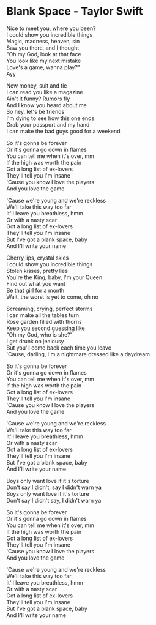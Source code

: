 # Blank Space - Taylor Swift

Nice to meet you, where you been?\
I could show you incredible things\
Magic, madness, heaven, sin\
Saw you there, and I thought\
"Oh my God, look at that face\
You look like my next mistake\
Love's a game, wanna play?"\
Ayy

New money, suit and tie\
I can read you like a magazine\
Ain't it funny? Rumors fly\
And I know you heard about me\
So hey, let's be friends\
I'm dying to see how this one ends\
Grab your passport and my hand\
I can make the bad guys good for a weekend

So it's gonna be forever\
Or it's gonna go down in flames\
You can tell me when it's over, mm\
If the high was worth the pain\
Got a long list of ex-lovers\
They'll tell you I'm insane\
'Cause you know I love the players\
And you love the game

'Cause we're young and we're reckless\
We'll take this way too far\
It'll leave you breathless, hmm\
Or with a nasty scar\
Got a long list of ex-lovers\
They'll tell you I'm insane\
But I've got a blank space, baby\
And I'll write your name

Cherry lips, crystal skies\
I could show you incredible things\
Stolen kisses, pretty lies\
You're the King, baby, I'm your Queen\
Find out what you want\
Be that girl for a month\
Wait, the worst is yet to come, oh no

Screaming, crying, perfect storms\
I can make all the tables turn\
Rose garden filled with thorns\
Keep you second guessing like\
"Oh my God, who is she?"\
I get drunk on jealousy\
But you'll come back each time you leave\
'Cause, darling, I'm a nightmare dressed like a daydream

So it's gonna be forever\
Or it's gonna go down in flames\
You can tell me when it's over, mm\
If the high was worth the pain\
Got a long list of ex-lovers\
They'll tell you I'm insane\
'Cause you know I love the players\
And you love the game

'Cause we're young and we're reckless\
We'll take this way too far\
It'll leave you breathless, hmm\
Or with a nasty scar\
Got a long list of ex-lovers\
They'll tell you I'm insane\
But I've got a blank space, baby\
And I'll write your name

Boys only want love if it's torture\
Don't say I didn't, say I didn't warn ya\
Boys only want love if it's torture\
Don't say I didn't say, I didn't warn ya

So it's gonna be forever\
Or it's gonna go down in flames\
You can tell me when it's over, mm\
If the high was worth the pain\
Got a long list of ex-lovers\
They'll tell you I'm insane\
'Cause you know I love the players\
And you love the game

'Cause we're young and we're reckless\
We'll take this way too far\
It'll leave you breathless, hmm\
Or with a nasty scar\
Got a long list of ex-lovers\
They'll tell you I'm insane\
But I've got a blank space, baby\
And I'll write your name